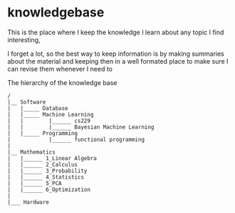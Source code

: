 # knowledgebase

This is the place where I keep the knowledge I learn about any topic I find interesting,

I forget a lot, so the best way to keep information is by making summaries about the material and keeping then in a well formated place to make sure I can revise them whenever I need to

The hierarchy of the knowledge base

```
/
|__ Software
|   |_____ Database
|   |_____ Machine Learning
|   |        |______ cs229
|   |        |______ Bayesian Machine Learning
|   |_____ Programming
|            |______ functional programming
|
|__ Mathematics
|   |______ 1_Linear Algebra
|   |______ 2_Calculus
|   |______ 3_Probability
|   |______ 4_Statistics
|   |______ 5_PCA
|   |______ 6_Optimization
|
|___ Hardware

```
